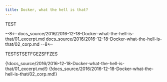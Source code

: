 ```yaml
---
title: Docker, what the hell is that?
---
```


TEST

--8<--​ 
docs_source/2016/2016-12-18-Docker-what-the-hell-is-that/01_excerpt.md
docs_source/2016/2016-12-18-Docker-what-the-hell-is-that/02_corp.md
--8<-- 

TESTSTSETFGEZSFFZES

{!docs_source/2016/2016-12-18-Docker-what-the-hell-is-that/01_excerpt.md!}
{!docs_source/2016/2016-12-18-Docker-what-the-hell-is-that/02_corp.md!}